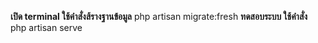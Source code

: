 **เปิด terminal ใช้คำสั่งส้รางฐานข้อมูล**
php artisan migrate:fresh
**ทดสอบระบบ ใช้คำสั่ง**
php artisan serve
